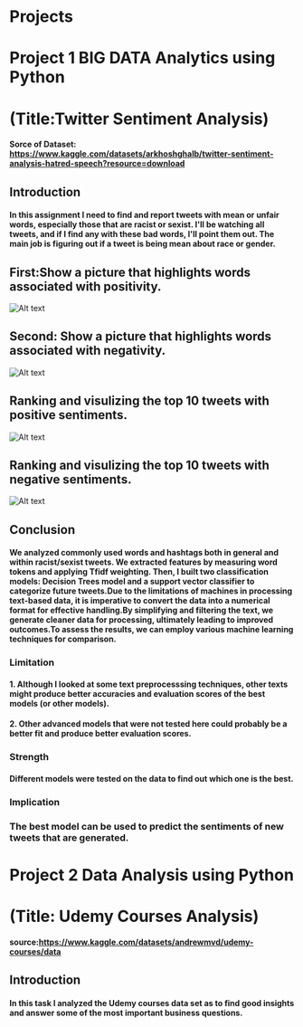 # Projects
# Project 1  BIG DATA Analytics using Python
# (Title:Twitter Sentiment Analysis)
 #### Sorce of Dataset: https://www.kaggle.com/datasets/arkhoshghalb/twitter-sentiment-analysis-hatred-speech?resource=download
## Introduction

#### In this assignment I need to find and report tweets with mean or unfair words, especially those that are racist or sexist. I'll be watching all tweets, and if I find any with these bad words, I'll point them out. The main job is figuring out if a tweet is being mean about race or gender.
## First:Show a picture that highlights words associated with positivity.
![Alt text](https://github.com/Almagboul/Project/blob/main/Poitivity.png)
## Second: Show a picture that highlights words associated with negativity.
![Alt text](https://github.com/Almagboul/Project/blob/main/ngetivity.png)
## Ranking and visulizing the top 10 tweets with positive sentiments.
![Alt text](https://github.com/Almagboul/Project/blob/main/posi.png)
## Ranking and visulizing the top 10 tweets with negative sentiments.
![Alt text](https://github.com/Almagboul/Project/blob/main/neg.png)
  

## Conclusion
#### We analyzed commonly used words and hashtags both in general and within racist/sexist tweets. We extracted features by measuring word tokens and applying Tfidf weighting. Then, I built two classification models: Decision Trees model and a support vector classifier to categorize future tweets.Due to the limitations of machines in processing text-based data, it is imperative to convert the data into a numerical format for effective handling.By simplifying and filtering the text, we generate cleaner data for processing, ultimately leading to improved outcomes.To assess the results, we can employ various machine learning techniques for comparison.
### Limitation
#### 1. Although I looked at some text preprocesssing techniques, other texts might produce better accuracies and evaluation scores of the best models (or other models).
#### 2. Other advanced models that were not tested here could probably be a better fit and produce better evaluation scores.
### Strength
#### Different models were tested on the data to find out which one is the best.
### Implication
### The best model can be used to predict the sentiments of new tweets that are generated.




# Project 2 Data Analysis using Python
# (Title: Udemy Courses Analysis)
#### source:https://www.kaggle.com/datasets/andrewmvd/udemy-courses/data
## Introduction
#### In this task I analyzed the Udemy courses data set as to find good insights and answer some of the most important business questions. 


